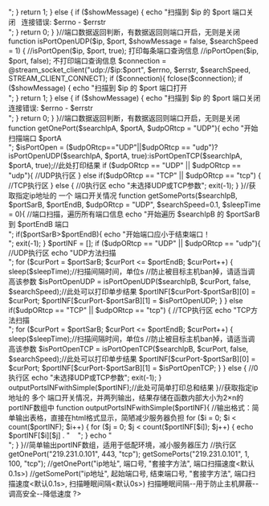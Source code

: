 <?php

//函数区

function isPortOpenTCP($ip, $port, $showMessage = false, $searchSpeed = 1) {
   //isPortOpen($ip, $port, true);  打印每条端口查询信息
   //ipPortOpen($ip, $port, false);  不打印端口查询信息
    $connection = @fsockopen($ip, $port, $errno, $errstr, $searchSpeed);
    if ($connection){
        fclose($connection);
        if ($showMessage) {
            echo "扫描到 $ip 的 $port 端口打开<br>";
        }
        return 1;
    } else {
        if ($showMessage) {
            echo "扫描到 $ip 的 $port 端口关闭&nbsp&nbsp&nbsp连接错误: $errno - $errstr<br>";
        }
        return 0;
    }
}//端口数据返回判断，有数据返回则端口开启，无则是关闭


function isPortOpenUDP($ip, $port, $showMessage = false, $searchSpeed = 1) {
   //isPortOpen($ip, $port, true);  打印每条端口查询信息
   //ipPortOpen($ip, $port, false);  不打印端口查询信息
    $connection = @stream_socket_client("udp://$ip:$port", $errno, $errstr, $searchSpeed, STREAM_CLIENT_CONNECT);
    if ($connection){
        fclose($connection);
        if ($showMessage) {
            echo "扫描到 $ip 的 $port 端口打开<br>";
        }
        return 1;
    } else {
        if ($showMessage) {
            echo "扫描到 $ip 的 $port 端口关闭<br>连接错误: $errno - $errstr<br>";
        }
        return 0;
    }
}//端口数据返回判断，有数据返回则端口开启，无则是关闭

function getOnePort($searchIpA, $portA, $udpORtcp = "UDP"){
   echo "开始扫描端口 $portA<br>";
   $isPortOpen = ($udpORtcp=="UDP"||$udpORtcp == "udp")?isPortOpenUDP($searchIpA, $portA, true):isPortOpenTCP($searchIpA, $portA, true);//此处打印结果
   if ($udpORtcp == "UDP" || $udpORtcp == "udp"){
      //UDP执行区

   } else if($udpORtcp == "TCP" || $udpORtcp == "tcp") {
      //TCP执行区

   } else {
      //0执行区
      echo "未选择UDP或TCP参数";
      exit(-1);
   }
}//获取指定ip地址的 一个 端口开关情况

function getSomePorts($searchIpB, $portSarB, $portEndB, $udpORtcp = "UDP", $searchSpeed=0.1, $sleepTime = 0){
   //端口扫描，遍历所有端口信息
   echo "开始遍历 $searchIpB 的 $portSarB 到 $portEndB 端口<br>";
   if($portSarB>$portEndB){
      echo "开始端口应小于结束端口！<br>";
      exit(-1);
   }
   $portINF = [];
   if ($udpORtcp == "UDP" || $udpORtcp == "udp"){
      //UDP执行区
      echo "UDP方法扫描<br>";
      for ($curPort = $portSarB; $curPort <= $portEndB; $curPort++) {
         sleep($sleepTime);//扫描间隔时间，单位s //防止被目标主机ban掉，请适当调高该参数
         $isPortOpenUDP = isPortOpenUDP($searchIpB, $curPort, false, $searchSpeed);//此处可以打印单步结果
         $portINF[$curPort-$portSarB][0] = $curPort;
         $portINF[$curPort-$portSarB][1] = $isPortOpenUDP;
      }
   } else if($udpORtcp == "TCP" || $udpORtcp == "tcp") {
      //TCP执行区
      echo "TCP方法扫描<br>";
      for ($curPort = $portSarB; $curPort <= $portEndB; $curPort++) {
         sleep($sleepTime);//扫描间隔时间，单位s //防止被目标主机ban掉，请适当调高该参数
         $isPortOpenTCP = isPortOpenTCP($searchIpB, $curPort, false, $searchSpeed);//此处可以打印单步结果
         $portINF[$curPort-$portSarB][0] = $curPort;
         $portINF[$curPort-$portSarB][1] = $isPortOpenTCP;
      }
   } else {
      //0执行区
      echo "未选择UDP或TCP参数";
      exit(-1);
   }
   outputPortsINFwithSimple($portINF);//此处可简单打印总和结果
}//获取指定ip地址的 多个 端口开关情况，并两列输出，结果存储在函数内部大小为2×n的portINF数组中

function outputPortsINFwithSimple($portINF){
   //输出格式：简单输出表格，直接在html格式显示，简陋减少服务器负担
   for ($i = 0; $i < count($portINF); $i++) {
      for ($j = 0; $j < count($portINF[$i]); $j++) {
         echo $portINF[$i][$j] . "&nbsp;&nbsp;&nbsp;&nbsp;";
      }
      echo "<br>";
   }
}//简单输出portINF数组，适用于低配环境，减小服务器压力


//执行区

getOnePort("219.231.0.101", 443, "tcp");
getSomePorts("219.231.0.101", 1, 100, "tcp");

//getOnePort("ip地址", 端口号, "套接字方法", 端口扫描速度<默认0.1s>)
//getSomePort("ip地址", 起始端口号, 结束端口号, "套接字方法", 端口扫描速度<默认0.1s>, 扫描睡眠间隔<默认0s>)   扫描睡眠间隔--用于防止主机屏蔽--调高安全--降低速度
?>